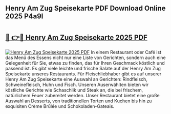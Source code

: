 ## Henry Am Zug Speisekarte PDF Download Online 2025 P4a9l

# <h2><a href="http://gc9r8kk.nevu.top/?p=Henry+Am+Zug+Speisekarte">🔗 👉🔴 Henry Am Zug Speisekarte 2025 PDF</a></h2>

[![Henry Am Zug Speisekarte 2025 PDF](https://i.imgur.com/dBaPXMq.png)](http://gc9r8kk.nevu.top/?p=Henry+Am+Zug+Speisekarte)
In einem Restaurant oder Café ist das Menü des Essens nicht nur eine Liste von Gerichten, sondern auch eine Gelegenheit für Sie, etwas zu finden, das für Ihren Geschmack köstlich und passend ist. Es gibt viele leichte und frische Salate auf der Henry Am Zug Speisekarte unseres Restaurants. Für Fleischliebhaber gibt es auf unserer Henry Am Zug Speisekarte eine Auswahl an Gerichten: Rindfleisch, Schweinefleisch, Huhn und Fisch. Unseren Auserwählten bieten wir köstliche Gerichte wie Schaschlik und Steak an, die bei frischem, natürlichem Feuer zubereitet werden. Unser Restaurant bietet eine große Auswahl an Desserts, von traditionellen Torten und Kuchen bis hin zu exquisiten Crème Brûlée und Schokoladen-Gateais.

